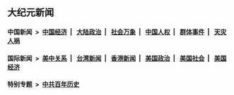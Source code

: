 ## 大纪元新闻

#### 中国新闻 &nbsp;>&nbsp; [中国经济](indexes/ncid283/README.md?05010045) &nbsp;| &nbsp; [大陆政治](indexes/ncid277/README.md?05010045) &nbsp;| &nbsp; [社会万象](indexes/ncid282/README.md?05010045) &nbsp;| &nbsp; [中国人权](indexes/ncid278/README.md?05010045) &nbsp;| &nbsp; [群体事件](indexes/ncid279/README.md?05010045) &nbsp;| &nbsp; [天灾人祸](indexes/ncid280/README.md?05010045)

#### 国际新闻 &nbsp;>&nbsp; [美中关系](indexes/nf1412576/README.md?05010045) &nbsp;| &nbsp; [台湾新闻](indexes/ncid1349361/README.md?05010045) &nbsp;| &nbsp; [香港新闻](indexes/ncid1349362/README.md?05010045) &nbsp;| &nbsp; [美国政治](indexes/ncid1078159/README.md?05010045) &nbsp;| &nbsp; [美国社会](indexes/ncid1078160/README.md?05010045) &nbsp;| &nbsp; [美国经济](indexes/ncid1078158/README.md?05010045)

#### 特别专题 &nbsp;>&nbsp; [中共百年历史](https://github.com/easy2view/epoch-special/blob/master/README.md?05010045)  
